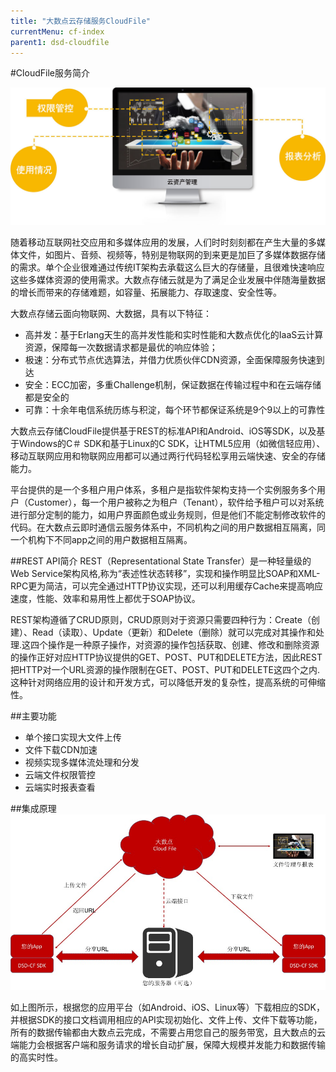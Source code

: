 ```yaml
---
title: "大数点云存储服务CloudFile"
currentMenu: cf-index
parent1: dsd-cloudfile
---
```


#CloudFile服务简介

![cloudfile](img/cloudfile.jpg)

随着移动互联网社交应用和多媒体应用的发展，人们时时刻刻都在产生大量的多媒体文件，如图片、音频、视频等，特别是物联网的到来更是加巨了多媒体数据存储的需求。单个企业很难通过传统IT架构去承载这么巨大的存储量，且很难快速响应这些多媒体资源的使用需求。大数点存储云就是为了满足企业发展中伴随海量数据的增长而带来的存储难题，如容量、拓展能力、存取速度、安全性等。

大数点存储云面向物联网、大数据，具有以下特征：

 - 高并发：基于Erlang天生的高并发性能和实时性能和大数点优化的IaaS云计算资源，保障每一次数据请求都是最优的响应体验；
 - 极速：分布式节点优选算法，并借力优质伙伴CDN资源，全面保障服务快速到达
 - 安全：ECC加密，多重Challenge机制，保证数据在传输过程中和在云端存储都是安全的
 - 可靠：十余年电信系统历练与积淀，每个环节都保证系统是9个9以上的可靠性
 
大数点云存储CloudFile提供基于REST的标准API和Android、iOS等SDK，以及基于Windows的C＃ SDK和基于Linux的C SDK，让HTML5应用（如微信轻应用）、移动互联网应用和物联网应用都可以通过两行代码轻松享用云端快速、安全的存储能力。

平台提供的是一个多租户用户体系，多租户是指软件架构支持一个实例服务多个用户（Customer），每一个用户被称之为租户（Tenant），软件给予租户可以对系统进行部分定制的能力，如用户界面颜色或业务规则，但是他们不能定制修改软件的代码。在大数点云即时通信云服务体系中，不同机构之间的用户数据相互隔离，同一个机构下不同app之间的用户数据相互隔离。

##REST API简介
REST（Representational State Transfer）是一种轻量级的Web Service架构风格,称为“表述性状态转移”，实现和操作明显比SOAP和XML-RPC更为简洁，可以完全通过HTTP协议实现，还可以利用缓存Cache来提高响应速度，性能、效率和易用性上都优于SOAP协议。

REST架构遵循了CRUD原则，CRUD原则对于资源只需要四种行为：Create（创建）、Read（读取）、Update（更新）和Delete（删除）就可以完成对其操作和处理.这四个操作是一种原子操作，对资源的操作包括获取、创建、修改和删除资源的操作正好对应HTTP协议提供的GET、POST、PUT和DELETE方法，因此REST把HTTP对一个URL资源的操作限制在GET、POST、PUT和DELETE这四个之内.这种针对网络应用的设计和开发方式，可以降低开发的复杂性，提高系统的可伸缩性。

##主要功能
 - 	单个接口实现大文件上传
 - 	文件下载CDN加速
 -  视频实现多媒体流处理和分发
 - 	云端文件权限管控
 -  云端实时报表查看


##集成原理
![CF Integration](img/cf_integration.jpg)

如上图所示，根据您的应用平台（如Android、iOS、Linux等）下载相应的SDK，并根据SDK的接口文档调用相应的API实现初始化、文件上传、文件下载等功能，所有的数据传输都由大数点云完成，不需要占用您自己的服务带宽，且大数点的云端能力会根据客户端和服务请求的增长自动扩展，保障大规模并发能力和数据传输的高实时性。
